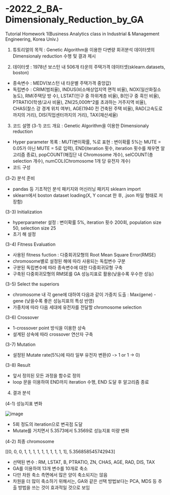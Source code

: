 # -2022_2_BA-Dimensionaly_Reduction_by_GA
Tutorial Homework 1(Business Analytics class in Industrial &amp; Management Engineering, Korea Univ.)

1. 튜토리얼의 목적 : Genetic Algorithm을 이용한 다변량 회귀분석 데이터셋의 Dimensionaly reduction 수행 및 결과 제시

2. 데이터셋 : 1978년 보스턴 내 506개 타운의 주택가격 데이터셋(sklearn.datasets, boston)
 - 종속변수 : MEDV(보스턴 내 타운별 주택가격 중앙값)
 - 독립변수 : CRIM(범죄율), INDUS(비소매상업지역 면적 비율), NOX(일산화질소 농도), RM(주택당 방 수), LSTAT(인구 중 하위계층 비율), B(인구 중 흑인 비율), PTRATIO(학생/교사 비율), ZN(25,000ft^2를 초과하는 거주지역 비율), CHAS(찰스 강 경계 위치 여부), AGE(1940 전 건축된 주택 비율), RAD(고속도로까지의 거리), DIS(직업센터까지의 거리), TAX(재산세율)

3. 코드 설명 
 (3-1) 코드 개요 : Genetic Algorithm을 이용한 Dimensionaly reduction
 - Hyper parameter 목록 : MUT(변이확률, %로 표현 : 변이확률 5%는 MUTE = 0.05가 아닌 MUTE = 5로 입력), END(iteration 횟수, iteration 횟수를 채우면 알고리즘 종료), popCOUNT(해집단 내 Chromosome 개수), selCOUNT(총 selection 개수), numCOL(Chromosome 1개 당 유전자 개수)
 - 코드 구성

 (3-2) 분석 준비
  - pandas 등 기초적인 분석 패키지와 머신러닝 패키지 sklearn import
  - sklearn에서 boston dataset loading(X, Y concat 한 후, .json 파일 형태로 저장함)

 (3-3) Initialization
  - hyperparameter 설정 : 변이확률 5%, iteration 횟수 200회, population size 50, selection size 25
  - 초기 해 설정

 (3-4) Fitness Evaluation
  - 사용된 fitness fuction : 다중회귀모형의 Root Mean Square Error(RMSE)
  - chromosome별로 설정된 해에 따라 사용되는 독립변수 구분
  - 구분된 독립변수에 따라 종속변수에 대한 다중회귀모형 구축
  - 구축된 다중회귀모형의 RMSE를 GA 성능지표로 활용(낮을수록 우수한 성능)

 (3-5) Select the superiors
  - chromosome 내 각 gene에 대하여 다음과 같이 가중치 도출 : Max(gene) - gene (낮을수록 좋은 성능지표의 특성 반영)
  - 가중치에 따라 다음 세대에 유전자를 전달할 chromosome selection

 (3-6) Crossover
  - 1-crossover point 방식을 이용한 상속
  - 설계된 상속에 따라 crossover 연산자 구축

 (3-7) Mutation
  - 설정된 Mutate rate(5%)에 따라 일부 유전자 변환(0 -> 1 or 1 -> 0)

 (3-8) Result
  - 앞서 정의된 모든 과정을 함수로 정의
  - loop 문을 이용하여 END까지 iteration 수행, END 도달 후 알고리즘 종료

4. 결과 분석

 (4-1) 성능지표 변화
 
![image](https://user-images.githubusercontent.com/106015570/195500049-f7aba6e0-232c-47a8-b002-5a906fb2e53a.png)

  - 5회 정도의 iteration으로 변곡점 도달
  - Mutate를 거치면서 5.3573에서 5.3569로 성능지표 미량 변화

 (4-2) 최종 chromosome

[[0, 0, 0, 1, 1, 1, 1, 1, 1, 1, 1, 1, 1], 5.356858545742943]

   - 선택된 변수 : RM, LSTAT, B, PTRATIO, ZN, CHAS, AGE, RAD, DIS, TAX
   - GA를 이용하여 13개 변수를 10개로 축소
   - 다만 차원 축소 측면에서 많은 양이 축소되지는 않음 
   - 차원을 더 많이 축소하기 위해서는, GA와 같은 선택 방법보다는 PCA, MDS 등 추출 방법을 쓰는 것이 효과적일 것으로 보임 
